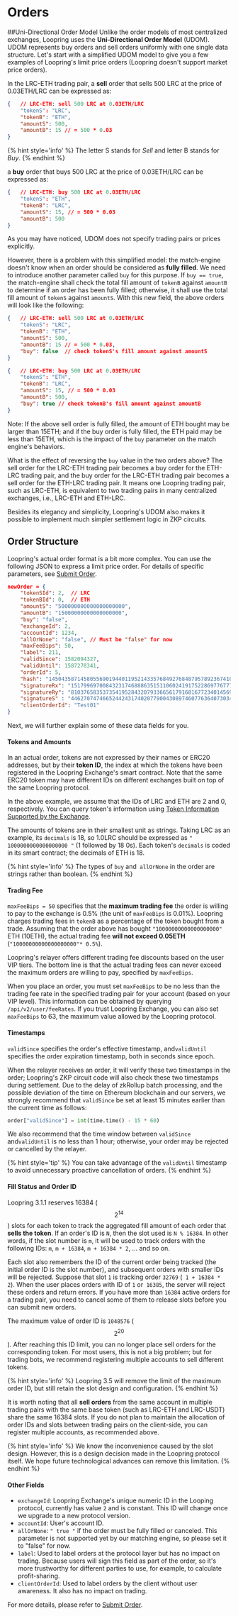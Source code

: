 # Orders


##Uni-Directional Order Model
Unlike the order models of most centralized exchanges, Loopring uses the **Uni-Directional Order Model** (UDOM). UDOM represents buy orders and sell orders uniformly with one single data structure. Let's start with a simplified UDOM model to give you a few examples of Loopring's limit price orders (Loopring doesn't support market price orders).

In the LRC-ETH trading pair, a **sell** order that sells 500 LRC at the price of 0.03ETH/LRC can be expressed as:
```JSON
{   // LRC-ETH: sell 500 LRC at 0.03ETH/LRC
    "tokenS": "LRC",
    "tokenB": "ETH",
    "amountS": 500,
    "amountB": 15 // = 500 * 0.03
}
```

{% hint style='info' %}
The letter S stands for *Sell* and letter B stands for *Buy*.
{% endhint %}


a **buy** order that buys 500 LRC at the price of 0.03ETH/LRC can be expressed as:
```JSON
{   // LRC-ETH: buy 500 LRC at 0.03ETH/LRC
    "tokenS": "ETH",
    "tokenB": "LRC",
    "amountS": 15, // = 500 * 0.03
    "amountB": 500 
}
```

As you may have noticed, UDOM does not specify trading pairs or prices explicitly.



However, there is a problem with this simplified model: the match-engine doesn't know when an order should be considered as **fully filled**. We need to introduce another parameter called `buy` for this purpose. If `buy == true`, the match-engine shall check the total fill amount of `tokenB` against `amountB` to determine if an order has been fully filled; otherwise, it shall use the total fill amount of `tokenS` against `amountS`. With this new field, the above orders will look like the following: 

```JSON
{   // LRC-ETH: sell 500 LRC at 0.03ETH/LRC
    "tokenS": "LRC",
    "tokenB": "ETH",
    "amountS": 500,
    "amountB": 15 // = 500 * 0.03, 
    "buy": false  // check tokenS's fill amount against amountS
}
```

```JSON
{   // LRC-ETH: buy 500 LRC at 0.03ETH/LRC
    "tokenS": "ETH",
    "tokenB": "LRC",
    "amountS": 15, // = 500 * 0.03
    "amountB": 500,
    "buy": true // check tokenB's fill amount against amountB
}
```

Note: If the above sell order is fully filled, the amount of ETH bought may be larger than 15ETH; and if the buy order is fully filled, the ETH paid may be less than 15ETH, which is the impact of the `buy` parameter on the match engine's behaviors.


What is the effect of reversing the `buy` value in the two orders above? The sell order for the LRC-ETH trading pair becomes a buy order for the ETH-LRC trading pair, and the buy order for the LRC-ETH trading pair becomes a sell order for the ETH-LRC trading pair. It means one Loopring trading pair, such as LRC-ETH, is equivalent to two trading pairs in many centralized exchanges, i.e.,  LRC-ETH and ETH-LRC.

Besides its elegancy and simplicity, Loopring's UDOM also makes it possible to implement much simpler settlement logic in ZKP circuits.


## Order Structure
Loopring's actual order format is a bit more complex. You can use the following JSON to express a limit price order. For details of specific parameters, see [Submit Order](../dex_apis/submitOrder.md).

```JSON
newOrder = {
    "tokenSId": 2,  // LRC
    "tokenBId": 0,  // ETH
    "amountS": "500000000000000000000",
    "amountB": "15000000000000000000",
    "buy": "false",
    "exchangeId": 2,
    "accountId": 1234,
    "allOrNone": "false", // Must be "false" for now
    "maxFeeBips": 50,
    "label": 211,
    "validSince": 1582094327,
    "validUntil": 1587278341,
    "orderId": 5,
    "hash": "14504358714580556901944011952143357684927684879578923674101657902115012783290",
    "signatureRx": "15179969700843231746888635151106024191752286977677731880613780154804077177446",
    "signatureRy": "8103765835373541952843207933665617916816772340145691265012430975846006955894",
    "signatureS" : "4462707474665244243174020779004308974607763640730341744048308145656189589982",
    "clientOrderId": "Test01"
}
```

Next, we will further explain some of these data fields for you.

#### Tokens and Amounts
In an actual order,  tokens are not expressed by their names or ERC20 addresses, but by their **token ID**, the index at which the tokens have been registered in the Loopring Exchange's smart contract.  Note that the same ERC20 token may have different IDs on different exchanges built on top of the same Loopring protocol.

In the above example, we assume that the IDs of LRC and ETH are 2 and 0, respectively.
You can query token's information using [Token Information Supported by the Exchange](../dex_apis/getTokens.md).

The amounts of tokens are in their smallest unit as strings. Taking LRC as an example, its `decimals` is 18, so 1.0LRC should be expressed as `" 1000000000000000000 "` (1 followed by 18 0s). Each token's `decimals` is coded in its smart contract; the decimals of ETH is 18.

{% hint style='info' %}
The types of `buy` and` allOrNone` in the order are strings rather than boolean.
{% endhint %}

#### Trading Fee
`maxFeeBips = 50` specifies that the **maximum trading fee** the order is willing to pay to the exchange is 0.5% (the unit of `maxFeeBips` is 0.01%). Loopring charges trading fees in `tokenB` as a percentage of the token bought from a trade. Assuming that the order above has bought `"10000000000000000000"` ETH (10ETH), the actual trading fee **will not exceed 0.05ETH** (`"10000000000000000000"* 0.5%`).

Loopring's relayer offers different trading fee discounts based on the user VIP tiers. The bottom line is that the actual trading fees can never exceed the maximum orders are willing to pay, specified by `maxFeeBips`. 

When you place an order, you must set `maxFeeBips` to be no less than the trading fee rate in the specified trading pair for your account (based on your VIP level). This information can be obtained by querying `/api/v2/user/feeRates`. If you trust Loopring Exchange, you can also set `maxFeeBips` to 63, the maximum value allowed by the Loopring protocol.

#### Timestamps

`validSince` specifies the order's effective timestamp, and`validUntil` specifies the order expiration timestamp, both in seconds since epoch.

When the relayer receives an order, it will verify these two timestamps in the order; Loopring's ZKP circuit code will also check these two timestamps during settlement. Due to the delay of zkRollup batch processing, and the possible deviation of the time on Ethereum blockchain and our servers, we strongly recommend that `validSince` be set at least 15 minutes earlier than the current time as follows:

```python
order["validSince"] = int(time.time() - 15 * 60)
```
We also recommend that the time window between `validSince` and`validUntil` is no less than 1 hour; otherwise, your order may be rejected or cancelled by the relayer.

{% hint style='tip' %}
You can take advantage of the `validUntil` timestamp to avoid unnecessary proactive cancellation of orders.
{% endhint %}


#### Fill Status and Order ID


Loopring 3.1.1 reserves 16384 ($$2 ^ {14} $$) slots for each token to track the aggregated fill amount of each order  that **sells the token**. If an order's ID is `N`, then the slot used is `N % 16384`. In other words, if the slot number is `m`, it will be used to track orders with the following IDs:  `m`, `m + 16384`, `m + 16384 * 2`, ... and so on.

Each slot also remembers the ID of the current order being tracked (the initial order ID is the slot number), and subsequent orders with smaller  IDs will be rejected. Suppose that slot `1` is tracking order `32769` (` 1 + 16384 * 2`). When the user places orders with ID of `1` or` 16385`, the server will reject these orders and return errors. If you have more than `16384` active orders for a trading pair, you need to cancel some of them to release slots before you can submit new orders.


The maximum value of order ID is `1048576` ($$2^{20}$$). After reaching this ID limit, you can no longer place sell orders for the corresponding token. For most users, this is not a big problem; but for trading bots,  we recommend registering multiple accounts to sell different tokens.

{% hint style='info' %}
Loopring 3.5 will remove the limit of the maximum order ID, but still retain the slot design and configuration.
{% endhint %}

It is worth noting that all **sell orders** from the same account in multiple trading pairs with the same base token (such as LRC-ETH and LRC-USDT) share the same 16384 slots. If you do not plan to maintain the allocation of order IDs and slots between trading pairs on the client-side, you can register multiple accounts, as recommended above.

{% hint style='info' %}
We know the inconvenience caused by the slot design. However, this is a design decision made in the Loopring protocol itself. We hope future technological advances can remove this limitation.
{% endhint %}


#### Other Fields

- `exchangeId`: Loopring Exchange's unique numeric ID in the Looping protocol, currently has value `2` and is constant. This ID will change once we upgrade to a new protocol version.
- `accountId`: User's account ID.
- `allOrNone`: `" true "` if the order must be fully filled or canceled. This parameter is not supported yet by our matching engine, so please set it to "false" for now.
- `label`: Used to label orders at the protocol layer but has no impact on trading. Because users will sign this field as part of the order, so it's more trustworthy for different parties to use, for example, to calculate profit-sharing.
- `clientOrderId`: Used to label orders by the client without user awareness. It also has no impact on trading. 

For more details, please refer to [Submit Order](../dex_apis/submitOrder.md).




